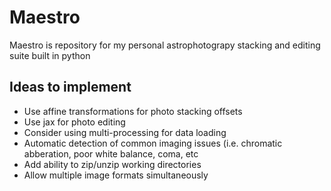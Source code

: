 # Maestro

Maestro is repository for my personal astrophotograpy stacking and editing suite built in python


## Ideas to implement

- Use affine transformations for photo stacking offsets
- Use jax for photo editing
- Consider using multi-processing for data loading
- Automatic detection of common imaging issues (i.e. chromatic abberation, poor white balance, coma, etc
- Add ability to zip/unzip working directories
- Allow multiple image formats simultaneously